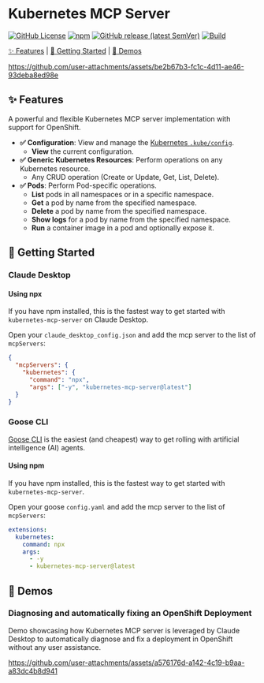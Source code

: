# Kubernetes MCP Server

[![GitHub License](https://img.shields.io/github/license/manusa/kubernetes-mcp-server)](https://github.com/manusa/kubernetes-mcp-server/blob/main/LICENSE)
[![npm](https://img.shields.io/npm/v/kubernetes-mcp-server)](https://www.npmjs.com/package/kubernetes-mcp-server)
[![GitHub release (latest SemVer)](https://img.shields.io/github/v/release/manusa/kubernetes-mcp-server?sort=semver)](https://github.com/manusa/kubernetes-mcp-server/releases/latest)
[![Build](https://github.com/manusa/kubernetes-mcp-server/actions/workflows/build.yaml/badge.svg)](https://github.com/manusa/kubernetes-mcp-server/actions/workflows/build.yaml)

[✨ Features](#features) | [🚀 Getting Started](#getting-started) | [🎥 Demos](#demos)

https://github.com/user-attachments/assets/be2b67b3-fc1c-4d11-ae46-93deba8ed98e

## ✨ Features <a id="features"></a>

A powerful and flexible Kubernetes MCP server implementation with support for OpenShift.

- **✅ Configuration**: View and manage the [Kubernetes `.kube/config`](https://blog.marcnuri.com/where-is-my-default-kubeconfig-file).
  - **View** the current configuration.
- **✅ Generic Kubernetes Resources**: Perform operations on any Kubernetes resource.
  - Any CRUD operation (Create or Update, Get, List, Delete).
- **✅ Pods**: Perform Pod-specific operations.
  - **List** pods in all namespaces or in a specific namespace.
  - **Get** a pod by name from the specified namespace.
  - **Delete** a pod by name from the specified namespace.
  - **Show logs** for a pod by name from the specified namespace.
  - **Run** a container image in a pod and optionally expose it.

## 🚀 Getting Started <a id="getting-started"></a>

### Claude Desktop

#### Using npx

If you have npm installed, this is the fastest way to get started with `kubernetes-mcp-server` on Claude Desktop.


Open your `claude_desktop_config.json` and add the mcp server to the list of `mcpServers`:
``` json
{
  "mcpServers": {
    "kubernetes": {
      "command": "npx",
      "args": ["-y", "kubernetes-mcp-server@latest"]
  }
}
```

### Goose CLI

[Goose CLI](https://blog.marcnuri.com/goose-on-machine-ai-agent-cli-introduction) is the easiest (and cheapest) way to get rolling with artificial intelligence (AI) agents.

#### Using npm

If you have npm installed, this is the fastest way to get started with `kubernetes-mcp-server`.

Open your goose `config.yaml` and add the mcp server to the list of `mcpServers`:
```yaml
extensions:
  kubernetes:
    command: npx
    args:
      - -y
      - kubernetes-mcp-server@latest

```

## 🎥 Demos <a id="demos"></a>

### Diagnosing and automatically fixing an OpenShift Deployment

Demo showcasing how Kubernetes MCP server is leveraged by Claude Desktop to automatically diagnose and fix a deployment in OpenShift without any user assistance.

https://github.com/user-attachments/assets/a576176d-a142-4c19-b9aa-a83dc4b8d941

